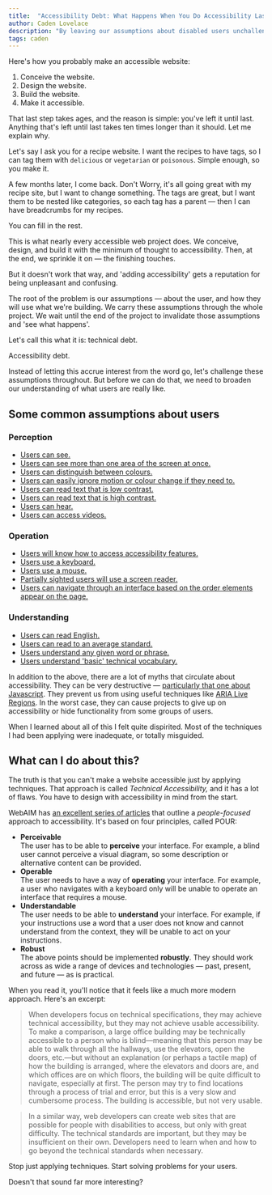 ```yaml
---
title:  "Accessibility Debt: What Happens When You Do Accessibility Last"
author: Caden Lovelace
description: "By leaving our assumptions about disabled users unchallenged until the end of a project, we don't only do a bad job, we also create technical debt."
tags: caden
---
```


Here's how you probably make an accessible website:

1. Conceive the website.
2. Design the website.
3. Build the website.
4. Make it accessible.

That last step takes ages, and the reason is simple: you've left it until last. Anything that's left until last takes ten times longer than it should. Let me explain why.

Let's say I ask you for a recipe website. I want the recipes to have tags, so I can tag them with `delicious` or `vegetarian` or `poisonous`. Simple enough, so you make it.

A few months later, I come back. Don't Worry, it's all going great with my recipe site, but I want to change something. The tags are great, but I want them to be nested like categories, so each tag has a parent — then I can have breadcrumbs for my recipes.

You can fill in the rest.

This is what nearly every accessible web project does. We conceive, design, and build it with the minimum of thought to accessibility. Then, at the end, we sprinkle it on — the finishing touches.

But it doesn't work that way, and 'adding accessibility' gets a reputation for being unpleasant and confusing.

The root of the problem is our assumptions — about the user, and how they will use what we're building. We carry these assumptions through the whole project. We wait until the end of the project to invalidate those assumptions and 'see what happens'.

Let's call this what it is: technical debt.

Accessibility debt.

Instead of letting this accrue interest from the word go, let's challenge these assumptions throughout. But before we can do that, we need to broaden our understanding of what users are really like.

## Some common assumptions about users

### Perception

* <a href="http://webaim.org/articles/visual/" target="_blank">Users can see.</a>
* <a href="https://www.youtube.com/watch?v=4ZRVDgeMpXc" target="_blank">Users can see more than one area of the screen at once.</a>
* <a href="http://24ways.org/2012/colour-accessibility/" target="_blank">Users can distinguish between colours.</a>
* <a href="https://www.webaccessibility.com/best_practices.php?technology_platform_id=11" target="_blank">Users can easily ignore motion or colour change if they need to.</a>
* <a href="http://www.w3.org/WAI/EO/Drafts/eval/checks#contrast" target="_blank">Users can read text that is low contrast.</a>
* <a href="http://www.w3.org/WAI/EO/Drafts/eval/checks#contrast" target="_blank">Users can read text that is high contrast.</a>
* <a href="http://webaim.org/articles/auditory/" target="_blank">Users can hear.</a>
* <a href="https://www.youtube.com/watch?v=yx7hdQqf8lE&t=363" target="_blank">Users can access videos.</a>

### Operation

* <a href="http://webaim.org/projects/screenreadersurvey4/#landmarks" target="_blank">Users will know how to access accessibility features.</a>
* <a href="https://www.youtube.com/watch?v=kJKQmTumFP0" target="_blank">Users use a keyboard.</a>
* <a href="https://www.youtube.com/watch?v=rl3D8alghog" target="_blank">Users use a mouse.</a>
* <a href="http://joeclark.org/appearances/atmedia2005/atmedia-NOTES-2.html#li-75" target="_blank">Partially sighted users will use a screen reader.</a>
* <a href="http://www.w3.org/TR/WCAG20-TECHS/C27.html" target="_blank">Users can navigate through an interface based on the order elements appear on the page.</a>

### Understanding

* <a href="http://bbc.co.uk/news/uk-21259401" target="_blank">Users can read English.</a>
* <a href="http://www.literacytrust.org.uk/adult_literacy/illiterate_adults_in_england" target="_blank">Users can read to an average standard.</a>
* <a href="http://www.w3.org/TR/UNDERSTANDING-WCAG20/meaning-idioms.html" target="_blank">Users understand any given word or phrase.</a>
* <a href="https://www.youtube.com/watch?v=o4MwTvtyrUQ" target="_blank">Users understand 'basic' technical vocabulary.</a>

In addition to the above, there are a lot of myths that circulate about accessibility. They can be very destructive — <a href="http://webaim.org/projects/screenreadersurvey5/#javascript" target="_blank">particularly that one about Javascript</a>. They prevent us from using useful techniques like <a href="https://developer.mozilla.org/en-US/docs/Web/Accessibility/ARIA/ARIA_Live_Regions" target="_blank">ARIA Live Regions</a>. In the worst case, they can cause projects to give up on accessibility or hide functionality from some groups of users.

When I learned about all of this I felt quite dispirited. Most of the techniques I had been applying were inadequate, or totally misguided.

## What can I do about this?

The truth is that you can't make a website accessible just by applying techniques. That approach is called _Technical Accessibility,_ and it has a lot of flaws. You have to design with accessibility in mind from the start.

WebAIM has <a href="http://webaim.org/articles/pour/" target="_blank">an excellent series of articles</a> that outline a _people-focused_ approach to accessibility. It's based on four principles, called POUR:

* __Perceivable__  
  The user has to be able to __perceive__ your interface. For example, a blind user cannot perceive a visual diagram, so some description or alternative content can be provided.
* __Operable__  
  The user needs to have a way of __operating__ your interface. For example, a user who navigates with a keyboard only will be unable to operate an interface that requires a mouse.
* __Understandable__  
  The user needs to be able to __understand__ your interface. For example, if your instructions use a word that a user does not know and cannot understand from the context, they will be unable to act on your instructions.
* __Robust__  
  The above points should be implemented __robustly__. They should work across as wide a range of devices and technologies — past, present, and future — as is practical.

When you read it, you'll notice that it feels like a much more modern approach. Here's an excerpt:

> When developers focus on technical specifications, they may achieve technical accessibility, but they may not achieve usable accessibility. To make a comparison, a large office building may be technically accessible to a person who is blind—meaning that this person may be able to walk through all the hallways, use the elevators, open the doors, etc.—but without an explanation (or perhaps a tactile map) of how the building is arranged, where the elevators and doors are, and which offices are on which floors, the building will be quite difficult to navigate, especially at first. The person may try to find locations through a process of trial and error, but this is a very slow and cumbersome process. The building is accessible, but not very usable.

> In a similar way, web developers can create web sites that are possible for people with disabilities to access, but only with great difficulty. The technical standards are important, but they may be insufficient on their own. Developers need to learn when and how to go beyond the technical standards when necessary.

Stop just applying techniques. Start solving problems for your users.

Doesn't that sound far more interesting?
